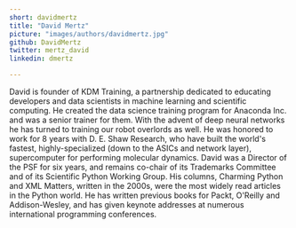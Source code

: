 ```yaml
---
short: davidmertz
title: "David Mertz"
picture: "images/authors/davidmertz.jpg"
github: DavidMertz
twitter: mertz_david
linkedin: dmertz

---
```


David is founder of KDM Training, a partnership dedicated to educating developers and data
scientists in machine learning and scientific computing.  He created the data science training
program for Anaconda Inc. and was a senior trainer for them.  With the advent of deep neural
networks he has turned to training our robot overlords as well.
He was honored to work for 8 years with D. E. Shaw Research, who have built the world's fastest,
highly-specialized (down to the ASICs and network layer), supercomputer for performing molecular
dynamics.
David was a Director of the PSF for six years, and remains co-chair of its Trademarks
Committee and of its Scientific Python Working Group.  His columns, Charming Python and
XML Matters, written in the 2000s, were the most widely read articles in the Python world.
He has written previous books for Packt, O'Reilly and Addison-Wesley, and has given keynote
addresses at numerous international programming conferences.